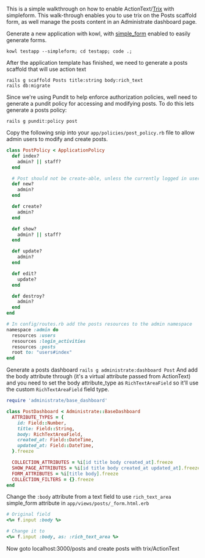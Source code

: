 This is a simple walkthrough on how to enable ActionText/[Trix](https://github.com/basecamp/trix) with simpleform.
This walk-through enables you to use trix on the Posts scaffold form, as well manage the posts content in an Administrate dashboard page.


Generate a new application with kowl, with [simple_form](https://github.com/heartcombo/simple_form) enabled to easily generate forms.

`kowl testapp --simpleform; cd testapp; code .;`

After the application template has finished, we need to generate a posts scaffold that will use action text

```shell
rails g scaffold Posts title:string body:rich_text
rails db:migrate
```

Since we're using Pundit to help enforce authorization policies, well need to generate a pundit policy for accessing and modifying posts. To do this lets generate a posts policy:

```shell
rails g pundit:policy post
```

Copy the following snip into your `app/policies/post_policy.rb` file to allow admin users to modify and create posts.

```ruby
class PostPolicy < ApplicationPolicy
  def index?
    admin? || staff?
  end

  # Post should not be create-able, unless the currently logged in user is an admin
  def new?
    admin?
  end

  def create?
    admin?
  end

  def show?
    admin? || staff?
  end

  def update?
    admin?
  end

  def edit?
    update?
  end

  def destroy?
    admin?
  end
end
```


```ruby
# In config/routes.rb add the posts resources to the admin namespace
namespace :admin do
  resources :users
  resources :login_activities
  resources :posts
  root to: "users#index"
end
```

Generate a posts dashboard `rails g administrate:dashboard Post`
And add the body attribute through (it's a virtual attribute passed from ActionText) and you need to set the body attribute_type as `RichTextAreaField` so it'll use the custom `RichTextAreaField` field type.

```ruby
require 'administrate/base_dashboard'

class PostDashboard < Administrate::BaseDashboard
  ATTRIBUTE_TYPES = {
    id: Field::Number,
    title: Field::String,
    body: RichTextAreaField,
    created_at: Field::DateTime,
    updated_at: Field::DateTime,
  }.freeze

  COLLECTION_ATTRIBUTES = %i[id title body created_at].freeze
  SHOW_PAGE_ATTRIBUTES = %i[id title body created_at updated_at].freeze
  FORM_ATTRIBUTES = %i[title body].freeze
  COLLECTION_FILTERS = {}.freeze
end
```

Change the `:body` attribute from a text field to use `rich_text_area` simple_form attribute in `app/views/posts/_form.html.erb`

```ruby
# Original field
<%= f.input :body %>

# Change it to
<%= f.input :body, as: :rich_text_area %>
```

Now goto localhost:3000/posts and create posts with trix/ActionText